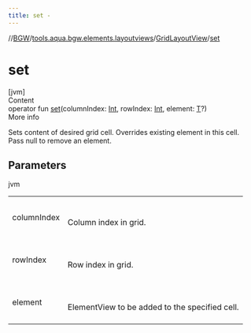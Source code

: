 ```yaml
---
title: set -
---
```

//[BGW](../../../index.md)/[tools.aqua.bgw.elements.layoutviews](../index.md)/[GridLayoutView](index.md)/[set](set.md)



# set  
[jvm]  
Content  
operator fun [set](set.md)(columnIndex: [Int](https://kotlinlang.org/api/latest/jvm/stdlib/kotlin/-int/index.html), rowIndex: [Int](https://kotlinlang.org/api/latest/jvm/stdlib/kotlin/-int/index.html), element: [T](index.md)?)  
More info  


Sets content of desired grid cell. Overrides existing element in this cell. Pass null to remove an element.



## Parameters  
  
jvm  
  
| | |
|---|---|
| <a name="tools.aqua.bgw.elements.layoutviews/GridLayoutView/set/#kotlin.Int#kotlin.Int#TypeParam(bounds=[tools.aqua.bgw.elements.ElementView])?/PointingToDeclaration/"></a>columnIndex| <a name="tools.aqua.bgw.elements.layoutviews/GridLayoutView/set/#kotlin.Int#kotlin.Int#TypeParam(bounds=[tools.aqua.bgw.elements.ElementView])?/PointingToDeclaration/"></a><br><br>Column index in grid.<br><br>|
| <a name="tools.aqua.bgw.elements.layoutviews/GridLayoutView/set/#kotlin.Int#kotlin.Int#TypeParam(bounds=[tools.aqua.bgw.elements.ElementView])?/PointingToDeclaration/"></a>rowIndex| <a name="tools.aqua.bgw.elements.layoutviews/GridLayoutView/set/#kotlin.Int#kotlin.Int#TypeParam(bounds=[tools.aqua.bgw.elements.ElementView])?/PointingToDeclaration/"></a><br><br>Row index in grid.<br><br>|
| <a name="tools.aqua.bgw.elements.layoutviews/GridLayoutView/set/#kotlin.Int#kotlin.Int#TypeParam(bounds=[tools.aqua.bgw.elements.ElementView])?/PointingToDeclaration/"></a>element| <a name="tools.aqua.bgw.elements.layoutviews/GridLayoutView/set/#kotlin.Int#kotlin.Int#TypeParam(bounds=[tools.aqua.bgw.elements.ElementView])?/PointingToDeclaration/"></a><br><br>ElementView to be added to the specified cell.<br><br>|
  
  



